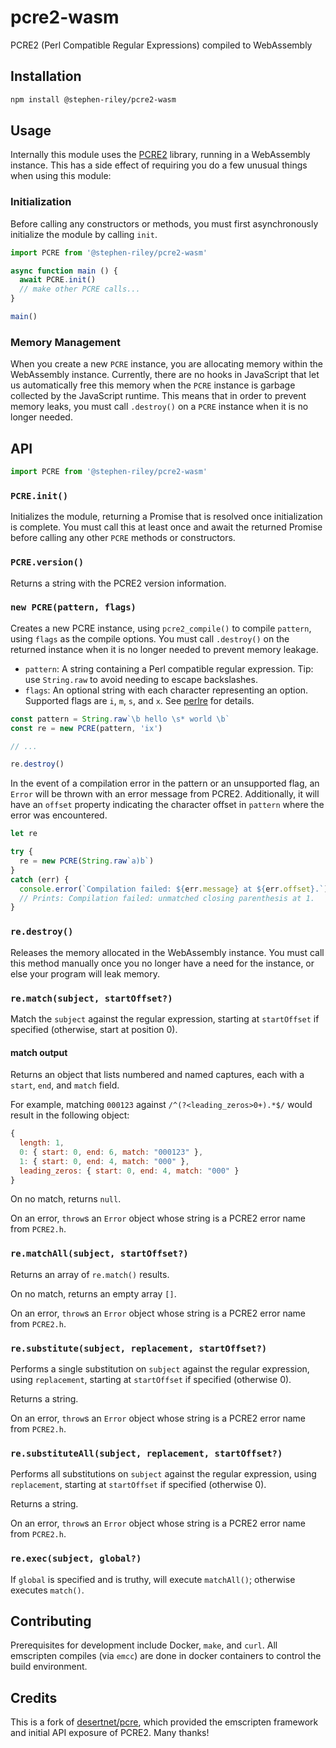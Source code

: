 # pcre2-wasm

PCRE2 (Perl Compatible Regular Expressions) compiled to WebAssembly

## Installation

```bash
npm install @stephen-riley/pcre2-wasm
```

## Usage

Internally this module uses the [PCRE2](https://pcre.org/) library, running
in a WebAssembly instance. This has a side effect of requiring you do
a few unusual things when using this module:

### Initialization

Before calling any constructors or methods, you must first asynchronously initialize the module by calling `init`.

```javascript
import PCRE from '@stephen-riley/pcre2-wasm'

async function main () {
  await PCRE.init()
  // make other PCRE calls...
}

main()
```

### Memory Management

When you create a new `PCRE` instance, you are allocating memory within the
WebAssembly instance. Currently, there are no hooks in JavaScript that
let us automatically free this memory when the `PCRE` instance is garbage
collected by the JavaScript runtime. This means that in order to prevent
memory leaks, you must call `.destroy()` on a `PCRE` instance when it
is no longer needed.

## API

```javascript
import PCRE from '@stephen-riley/pcre2-wasm'
```

### `PCRE.init()`

Initializes the module, returning a Promise that is resolved once
initialization is complete. You must call this at least once and await the
returned Promise before calling any other `PCRE` methods or constructors.

### `PCRE.version()`

Returns a string with the PCRE2 version information.

### `new PCRE(pattern, flags)`

Creates a new PCRE instance, using `pcre2_compile()` to compile `pattern`,
using `flags` as the compile options. You must call `.destroy()` on the
returned instance when it is no longer needed to prevent memory leakage.

- `pattern`: A string containing a Perl compatible regular expression.
  Tip: use `String.raw` to avoid needing to escape backslashes.
- `flags`: An optional string with each character representing an option.
  Supported flags are `i`, `m`, `s`, and `x`. See
  [perlre](http://perldoc.perl.org/perlre.html) for details.

```javascript
const pattern = String.raw`\b hello \s* world \b`
const re = new PCRE(pattern, 'ix')

// ...

re.destroy()
```

In the event of a compilation error in the pattern or an unsupported flag, an `Error` will be thrown with an error message from PCRE2. Additionally, it will have an `offset` property indicating the character offset in `pattern` where the error was encountered.

```javascript
let re

try {
  re = new PCRE(String.raw`a)b`)
}
catch (err) {
  console.error(`Compilation failed: ${err.message} at ${err.offset}.`)
  // Prints: Compilation failed: unmatched closing parenthesis at 1.
}
```

### `re.destroy()`

Releases the memory allocated in the WebAssembly instance. You must call this method manually once you no longer have a need for the instance, or else your program will leak memory.

### `re.match(subject, startOffset?)`

Match the `subject` against the regular expression, starting at `startOffset` if specified (otherwise, start at position 0).

#### match output

Returns an object that lists numbered and named captures, each with a `start`, `end`, and `match` field.

For example, matching `000123` against `/^(?<leading_zeros>0+).*$/` would result in the following object:

```javascript
{
  length: 1,
  0: { start: 0, end: 6, match: "000123" },
  1: { start: 0, end: 4, match: "000" },
  leading_zeros: { start: 0, end: 4, match: "000" }
}
```

On no match, returns `null`.

On an error, `throw`s an `Error` object whose string is a PCRE2 error name from `PCRE2.h`.

### `re.matchAll(subject, startOffset?)`

Returns an array of `re.match()` results.

On no match, returns an empty array `[]`.

On an error, `throw`s an `Error` object whose string is a PCRE2 error name from `PCRE2.h`.

### `re.substitute(subject, replacement, startOffset?)`

Performs a single substitution on `subject` against the regular expression, using `replacement`, starting at `startOffset` if specified (otherwise 0).

Returns a string.

On an error, `throw`s an `Error` object whose string is a PCRE2 error name from `PCRE2.h`.

### `re.substituteAll(subject, replacement, startOffset?)`

Performs all substitutions on `subject` against the regular expression, using `replacement`, starting at `startOffset` if specified (otherwise 0).

Returns a string.

On an error, `throw`s an `Error` object whose string is a PCRE2 error name from `PCRE2.h`.

### `re.exec(subject, global?)`

If `global` is specified and is truthy, will execute `matchAll()`; otherwise executes `match()`.

## Contributing

Prerequisites for development include Docker, `make`, and `curl`.  All emscripten compiles (via `emcc`) are done in docker containers to control the build environment.

## Credits

This is a fork of [desertnet/pcre](https://github.com/desertnet/pcre), which provided the emscripten framework and initial API exposure of PCRE2.  Many thanks!
